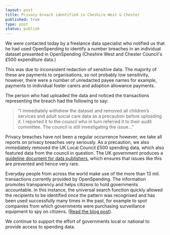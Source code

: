 ```yaml
---
layout: post
title: Privacy breach identified in Cheshire West & Chester
published: true
type: post
status: publish
---
```


We were contacted today by a freelance data specialist who notified us that he had used OpenSpending to identify a number breaches in an individual dataset presented in OpenSpending (Cheshire West and Chester Council's £500 expenditure data.)

This was due to inconsistent redaction of sensitive data. The majority of these are payments to organisations, so not probably low sensitivity, however, there were a number of unredacted payee names for example, payments to individual foster carers and adoption allowance payments.

The person who had uploaded the data and noticed the transactions representing the breach had the following to say:

> "I immediately withdrew the dataset and removed all children’s services and adult social care data as a precaution before uploading it. I reported it to the council who in turn referred it to their audit committee. The council is still investigating the issue..."

Privacy breaches have not been a regular occurrence however, we take all reports on privacy breaches very seriously. As a precaution, we also immediately removed the UK Local Council £500 spending data, which also featured data from the council in question. The UK government produces a [guideline document for data publishers](http://data.gov.uk/blog/local-spending-data-guidance), which ensures that issues like this are prevented and hence very rare.

Everyday people from across the world make use of the more than 13 mil. transactions currently provided by OpenSpending. The information promotes transparency and helps citizens to hold governments accountable. In this instance, the universal search function quickly allowed the recipients to be identified once the pattern was recognised and has been used successfully many times in the past, for example to spot companies from which governments were purchasing surveillance equipment to spy on citizens. ([Read the blog post](http://openspending.org/blog/2012/02/24/how-spending-stories-fact-checks-big-brother-the-wiretappers-ball.html)).

We continue to support the effort of governments local or national to provide access to spending data.
